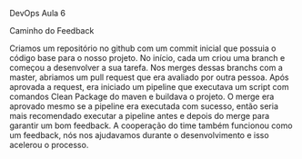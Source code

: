 DevOps Aula 6

Caminho do Feedback

Criamos um repositório no github com um commit inicial que possuia o código base para o nosso projeto.
No início, cada um criou uma branch e começou a desenvolver a sua tarefa. Nos merges dessas branchs com a master,
abriamos um pull request que era avaliado por outra pessoa. Após aprovada a request, era iniciado um pipeline que 
executava um script com comandos Clean Package do maven e buildava o projeto. O merge era aprovado mesmo se 
a pipeline era executada com sucesso, então seria mais recomendado executar a pipeline antes e depois do merge para 
garantir um bom feedback. 
A cooperação do time também funcionou como um feedback, nós nos ajudavamos durante o desenvolvimento e isso acelerou o processo.
